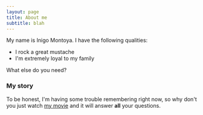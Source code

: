 ```yaml
---
layout: page
title: About me
subtitle: blah
---
```


My name is Inigo Montoya. I have the following qualities:

- I rock a great mustache
- I'm extremely loyal to my family

What else do you need?

### My story

To be honest, I'm having some trouble remembering right now, so why don't you just watch [my movie](https://en.wikipedia.org/wiki/The_Princess_Bride_%28film%29) and it will answer **all** your questions.
